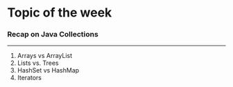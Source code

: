 # Topic of the week
### Recap on Java Collections
---
1. Arrays vs ArrayList
2. Lists vs. Trees
3. HashSet vs HashMap
4. Iterators


